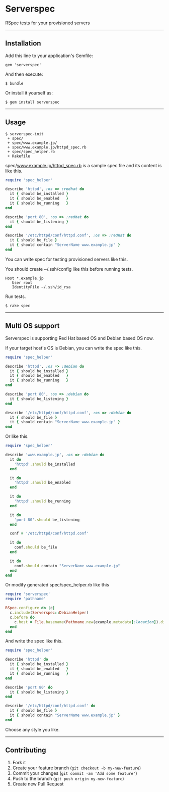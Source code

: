 # Serverspec

RSpec tests for your provisioned servers

----

## Installation

Add this line to your application's Gemfile:

    gem 'serverspec'

And then execute:

    $ bundle

Or install it yourself as:

    $ gem install serverspec

----

## Usage

```
$ serverspec-init
 + spec/
 + spec/www.example.jp/
 + spec/www.example.jp/httpd_spec.rb
 + spec/spec_helper.rb
 + Rakefile
```
spec/www.example.jp/httpd_spec.rb is a sample spec file and its content is like this.

```ruby
require 'spec_helper'

describe 'httpd', :os => :redhat do
  it { should be_installed }
  it { should be_enabled   }
  it { should be_running   }
end

describe 'port 80', :os => :redhat do
  it { should be_listening }
end

describe '/etc/httpd/conf/httpd.conf', :os => :redhat do
  it { should be_file }
  it { should contain "ServerName www.example.jp" }
end
```

You can write spec for testing provisioned servers like this.

You should create ~/.ssh/config like this before running tests.

```
Host *.example.jp
   User root
   IdentityFile ~/.ssh/id_rsa
```

Run tests.

```
$ rake spec
```
----
## Multi OS support

Serverspec is supporting Red Hat based OS and Debian based OS now.

If your target host's OS is Debian, you can write the spec like this.

```ruby
require 'spec_helper'

describe 'httpd', :os => :debian do
  it { should be_installed }
  it { should be_enabled   }
  it { should be_running   }
end

describe 'port 80', :os => :debian do
  it { should be_listening }
end

describe '/etc/httpd/conf/httpd.conf', :os => :debian do
  it { should be_file }
  it { should contain "ServerName www.example.jp" }
end
```

Or like this.

```ruby
require 'spec_helper'

describe 'www.example.jp', :os => :debian do
  it do
    'httpd'.should be_installed
  end

  it do
    'httpd'.should be_enabled
  end

  it do
    'httpd'.should be_running
  end

  it do
    'port 80'.should be_listening
  end

  conf = '/etc/httpd/conf/httpd.conf'

  it do
    conf.should be_file
  end

  it do
    conf.should contain "ServerName www.example.jp"
  end
end
```

Or modify generated spec/spec_helper.rb like this

```ruby
require 'serverspec'
require 'pathname'

RSpec.configure do |c|
  c.include(Serverspec::DebianHelper)
  c.before do
    c.host = File.basename(Pathname.new(example.metadata[:location]).dirname)
  end
end
```

And write the spec like this.

```ruby
require 'spec_helper'

describe 'httpd' do
  it { should be_installed }
  it { should be_enabled   }
  it { should be_running   }
end

describe 'port 80' do
  it { should be_listening }
end

describe '/etc/httpd/conf/httpd.conf' do
  it { should be_file }
  it { should contain "ServerName www.example.jp" }
end
```

Choose any style you like.


----

## Contributing

1. Fork it
2. Create your feature branch (`git checkout -b my-new-feature`)
3. Commit your changes (`git commit -am 'Add some feature'`)
4. Push to the branch (`git push origin my-new-feature`)
5. Create new Pull Request
